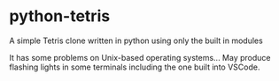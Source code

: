 # python-tetris
A simple Tetris clone written in python using only the built in modules

It has some problems on Unix-based operating systems...
May produce flashing lights in some terminals including the one built into VSCode.
